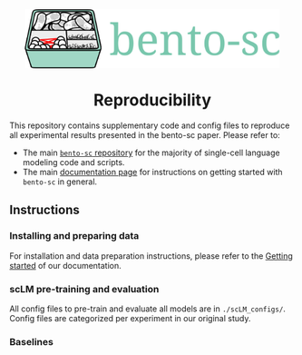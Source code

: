 <div align="center">

<img src="https://raw.githubusercontent.com/gdewael/bento-sc/refs/heads/main/assets/bento.svg" align="center" width="450" alt="bento-sc">

<h1></h1>

# Reproducibility

</div>

This repository contains supplementary code and config files to reproduce all experimental results presented in the bento-sc paper. Please refer to:
- The main [`bento-sc` repository](https://github.com/gdewael/bento-sc) for the majority of single-cell language modeling code and scripts.
- The main [documentation page](https://bento-sc.readthedocs.io/en/latest/index.html) for instructions on getting started with `bento-sc` in general.

## Instructions

### Installing and preparing data

For installation and data preparation instructions, please refer to the [Getting started](https://bento-sc.readthedocs.io/en/latest/getting_started.html) of our documentation.

### scLM pre-training and evaluation

All config files to pre-train and evaluate all models are in `./scLM_configs/`.
Config files are categorized per experiment in our original study.


### Baselines
